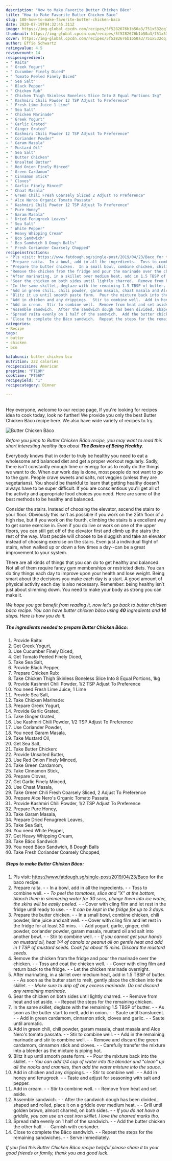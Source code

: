 ```yaml
---
description: "How to Make Favorite Butter Chicken Bäco"
title: "How to Make Favorite Butter Chicken Bäco"
slug: 180-how-to-make-favorite-butter-chicken-baco
date: 2020-07-19T04:32:45.311Z
image: https://img-global.cpcdn.com/recipes/5f5282676b1b50a3/751x532cq70/butter-chicken-baco-recipe-main-photo.jpg
thumbnail: https://img-global.cpcdn.com/recipes/5f5282676b1b50a3/751x532cq70/butter-chicken-baco-recipe-main-photo.jpg
cover: https://img-global.cpcdn.com/recipes/5f5282676b1b50a3/751x532cq70/butter-chicken-baco-recipe-main-photo.jpg
author: Effie Schwartz
ratingvalue: 4.5
reviewcount: 14
recipeingredient:
- " Raita"
- " Greek Yogurt"
- " Cucumber Finely Diced"
- " Tomato Peeled Finely Diced"
- " Sea Salt"
- " Black Pepper"
- " Chicken Rub"
- " Chicken Thigh Skinless Boneless Slice Into 8 Equal Portions 1kg"
- " Kashmiri Chili Powder 12 TSP Adjust To Preference"
- " Fresh Lime Juice 1 Lime"
- " Sea Salt"
- " Chicken Marinade"
- " Greek Yogurt"
- " Garlic Grated"
- " Ginger Grated"
- " Kashmiri Chili Powder 12 TSP Adjust To Preference"
- " Coriander Powder"
- " Garam Masala"
- " Mustard Oil"
- " Sea Salt"
- " Butter Chicken"
- " Unsalted Butter"
- " Red Onion Finely Minced"
- " Green Cardamom"
- " Cinnamon Stick"
- " Cloves"
- " Garlic Finely Minced"
- " Chaat Masala"
- " Green Chili Fresh Coarsely Sliced 2 Adjust To Preference"
- " Alce Neros Organic Tomato Passata"
- " Kashmiri Chili Powder 12 TSP Adjust To Preference"
- " Pure Honey"
- " Garam Masala"
- " Dried Fenugreek Leaves"
- " Sea Salt"
- " White Pepper"
- " Heavy Whipping Cream"
- " Bco Sandwich"
- " Bco Sandwich 8 Dough Balls"
- " Fresh Coriander Coarsely Chopped"
recipeinstructions:
- "Pls visit: https://www.fatdough.sg/single-post/2019/04/23/Baco for the baco recipe."
- "Prepare raita.  In a bowl, add in all the ingredients.  Toss to combine well.  *To peel the tomatoes, slice and &#34;X&#34; at the bottom, blanch them in simmering water for 30 secs, plunge them into ice water, the skins will be easily peeled.*  Cover with cling film and let rest in the fridge until ready to use.  *It can be kept in the fridge for up to 3 days.*"
- "Prepare the butter chicken.  In a small bowl, combine chicken, chili powder, lime juice and salt well.  Cover with cling film and let rest in the fridge for at least 30 mins.  Add yogurt, garlic, ginger, chili powder, coriander powder, garam masala, mustard oil and salt into another bowl.  Stir to combine well.  *If you cannot get your hands on mustard oil, heat 1/4 of canola or peanut oil on gentle heat and add in 1 TSP of mustard seeds. Cook for about 15 mins. Discard the mustard seeds.*"
- "Remove the chicken from the fridge and pour the marinade over the chicken.  Toss and coat the chicken well.  Cover with cling film and return back to the fridge.   Let the chicken marinade overnight."
- "After marinating, in a skillet over medium heat, add in 1.5 TBSP of butter.  As soon as the butter start to melt, gently place the chicken into the skillet.  *Make sure to drip off any excess marinade. Do not discard any remaining marinade.*"
- "Sear the chicken on both sides until lightly charred.  Remove from heat and set aside.  Repeat the steps for the remaining chicken."
- "In the same skillet, deglaze with the remaining 1.5 TBSP of butter.  As soon as the butter start to melt, add in onion.  Saute until translucent.  Add in green cardamom, cinnamon stick, cloves and garlic.  Saute until aromatic."
- "Add in green chili, chili powder, garam masala, chaat masala and Alce Nero&#39;s tomato passata.  Stir to combine well.  Add in the remaining marinade and stir to combine well.  Remove and discard the green cardamom, cinnamon stick and cloves.  Carefully transfer the mixture into a blender as the mixture is piping hot."
- "Blitz it up until smooth paste form.  Pour the mixture back into the skillet.  *You can add 1/4 cup of water into the blender and &#34;clean&#34; up all the nooks and crannies, then add the water mixture into the sauce.*"
- "Add in chicken and any drippings.  Stir to combine well.  Add in honey and fenugreek.  Taste and adjust for seasoning with salt and pepper."
- "Add in cream.  Stir to combine well.  Remove from heat and set aside."
- "Assemble sandwich.  After the sandwich dough has been divided, shaped and rolled, place it on a griddle over medium heat.  Grill until golden brown, almost charred, on both sides.  *If you do not have a griddle, you can use an cast iron skillet. I love the charred marks tho.*"
- "Spread raita evenly on 1 half of the sandwich.  Add the butter chicken the other half.  Garnish with coriander."
- "Close to complete the Bäco sandwich.  Repeat the steps for the remaining sandwiches.  Serve immediately."
categories:
- Recipe
tags:
- butter
- chicken
- bco

katakunci: butter chicken bco 
nutrition: 222 calories
recipecuisine: American
preptime: "PT19M"
cooktime: "PT56M"
recipeyield: "1"
recipecategory: Dinner

---
```

<br>
Hey everyone, welcome to our recipe page, If you're looking for recipes idea to cook today, look no further! We provide you only the best Butter Chicken Bäco recipe here. We also have wide variety of recipes to try.
<br>


![Butter Chicken Bäco](https://img-global.cpcdn.com/recipes/5f5282676b1b50a3/751x532cq70/butter-chicken-baco-recipe-main-photo.jpg)

<i>Before you jump to Butter Chicken Bäco recipe, you may want to read this short interesting healthy tips about <strong>The Basics of Being Healthy</strong>.</i>

Everybody knows that in order to truly be healthy you need to eat a wholesome and balanced diet and get a proper workout regularly. Sadly, there isn't constantly enough time or energy for us to really do the things we want to do. When our work day is done, most people do not want to go to the gym. People crave sweets and salts, not veggies (unless they are vegetarians). You should be thankful to learn that getting healthy doesn't always have to be super difficult. If you are conscientious you'll get all of the activity and appropriate food choices you need. Here are some of the best methods to be healthy and balanced.

Consider the stairs. Instead of choosing the elevator, ascend the stairs to your floor. Obviously this isn’t as possible if you work on the 25th floor of a high rise, but if you work on the fourth, climbing the stairs is a excellent way to get some exercise in. Even if you do live or work on one of the upper floors, you can still get off of the elevator first and climb up the stairs the rest of the way. Most people will choose to be sluggish and take an elevator instead of choosing exercise on the stairs. Even just a individual flight of stairs, when walked up or down a few times a day--can be a great improvement to your system. 

There are all kinds of things that you can do to get healthy and balanced. Not all of them require fancy gym memberships or restricted diets. You can do tiny things each day to improve upon your health and lose weight. Being smart about the decisions you make each day is a start. A good amount of physical activity each day is also necessary. Remember: being healthy isn’t just about slimming down. You need to make your body as strong you can make it. 


<i>We hope you got benefit from reading it, now let's go back to butter chicken bäco recipe. You can have butter chicken bäco using <strong>40</strong> ingredients and <strong>14</strong> steps. Here is how you do it.
</i>

##### The ingredients needed to prepare Butter Chicken Bäco:

1. Provide  Raita:
1. Get  Greek Yogurt,
1. Use  Cucumber Finely Diced,
1. Get  Tomato Peeled Finely Diced,
1. Take  Sea Salt,
1. Provide  Black Pepper,
1. Prepare  Chicken Rub:
1. Take  Chicken Thigh Skinless Boneless Slice Into 8 Equal Portions, 1kg
1. Provide  Kashmiri Chili Powder, 1/2 TSP Adjust To Preference
1. You need  Fresh Lime Juice, 1 Lime
1. Provide  Sea Salt,
1. Take  Chicken Marinade:
1. Prepare  Greek Yogurt,
1. Provide  Garlic Grated,
1. Take  Ginger Grated,
1. Use  Kashmiri Chili Powder, 1/2 TSP Adjust To Preference
1. Use  Coriander Powder,
1. You need  Garam Masala,
1. Take  Mustard Oil,
1. Get  Sea Salt,
1. Take  Butter Chicken:
1. Provide  Unsalted Butter,
1. Use  Red Onion Finely Minced,
1. Take  Green Cardamom,
1. Take  Cinnamon Stick,
1. Prepare  Cloves,
1. Get  Garlic Finely Minced,
1. Use  Chaat Masala,
1. Take  Green Chili Fresh Coarsely Sliced, 2 Adjust To Preference
1. Prepare  Alce Nero&#39;s Organic Tomato Passata,
1. Provide  Kashmiri Chili Powder, 1/2 TSP Adjust To Preference
1. Prepare  Pure Honey,
1. Take  Garam Masala,
1. Prepare  Dried Fenugreek Leaves,
1. Take  Sea Salt,
1. You need  White Pepper,
1. Get  Heavy Whipping Cream,
1. Take  Bäco Sandwich:
1. You need  Bäco Sandwich, 8 Dough Balls
1. Take  Fresh Coriander Coarsely Chopped,


##### Steps to make Butter Chicken Bäco:

1. Pls visit: https://www.fatdough.sg/single-post/2019/04/23/Baco for the baco recipe.
1. Prepare raita. -  - In a bowl, add in all the ingredients. -  - Toss to combine well. -  - *To peel the tomatoes, slice and &#34;X&#34; at the bottom, blanch them in simmering water for 30 secs, plunge them into ice water, the skins will be easily peeled.* -  - Cover with cling film and let rest in the fridge until ready to use. -  - *It can be kept in the fridge for up to 3 days.*
1. Prepare the butter chicken. -  - In a small bowl, combine chicken, chili powder, lime juice and salt well. -  - Cover with cling film and let rest in the fridge for at least 30 mins. -  - Add yogurt, garlic, ginger, chili powder, coriander powder, garam masala, mustard oil and salt into another bowl. -  - Stir to combine well. -  - *If you cannot get your hands on mustard oil, heat 1/4 of canola or peanut oil on gentle heat and add in 1 TSP of mustard seeds. Cook for about 15 mins. Discard the mustard seeds.*
1. Remove the chicken from the fridge and pour the marinade over the chicken. -  - Toss and coat the chicken well. -  - Cover with cling film and return back to the fridge.  -  - Let the chicken marinade overnight.
1. After marinating, in a skillet over medium heat, add in 1.5 TBSP of butter. -  - As soon as the butter start to melt, gently place the chicken into the skillet. -  - *Make sure to drip off any excess marinade. Do not discard any remaining marinade.*
1. Sear the chicken on both sides until lightly charred. -  - Remove from heat and set aside. -  - Repeat the steps for the remaining chicken.
1. In the same skillet, deglaze with the remaining 1.5 TBSP of butter. -  - As soon as the butter start to melt, add in onion. -  - Saute until translucent. -  - Add in green cardamom, cinnamon stick, cloves and garlic. -  - Saute until aromatic.
1. Add in green chili, chili powder, garam masala, chaat masala and Alce Nero&#39;s tomato passata. -  - Stir to combine well. -  - Add in the remaining marinade and stir to combine well. -  - Remove and discard the green cardamom, cinnamon stick and cloves. -  - Carefully transfer the mixture into a blender as the mixture is piping hot.
1. Blitz it up until smooth paste form. -  - Pour the mixture back into the skillet. -  - *You can add 1/4 cup of water into the blender and &#34;clean&#34; up all the nooks and crannies, then add the water mixture into the sauce.*
1. Add in chicken and any drippings. -  - Stir to combine well. -  - Add in honey and fenugreek. -  - Taste and adjust for seasoning with salt and pepper.
1. Add in cream. -  - Stir to combine well. -  - Remove from heat and set aside.
1. Assemble sandwich. -  - After the sandwich dough has been divided, shaped and rolled, place it on a griddle over medium heat. -  - Grill until golden brown, almost charred, on both sides. -  - *If you do not have a griddle, you can use an cast iron skillet. I love the charred marks tho.*
1. Spread raita evenly on 1 half of the sandwich. -  - Add the butter chicken the other half. -  - Garnish with coriander.
1. Close to complete the Bäco sandwich. -  - Repeat the steps for the remaining sandwiches. -  - Serve immediately.


<i>If you find this Butter Chicken Bäco recipe helpful please share it to your good friends or family, thank you and good luck.</i>
